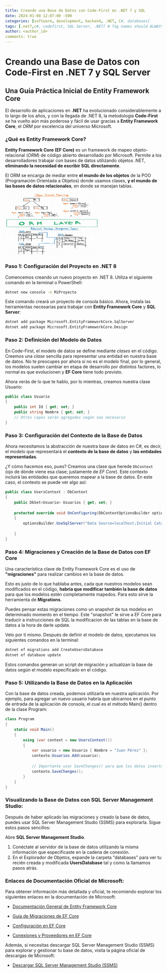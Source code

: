 ```yaml
---
title: Creando una Base de Datos con Code-First en .NET 7 y SQL
date: 2024-01-08 12:07:00 -500
categories: [software, development, backend, .NET, C#, databases] 
tags: [.net7,c#, codefirst, SQL Server, .NET] # Tag names should ALWAYS be lowercase
author: <author_id>
comments: true
---
```


# Creando una Base de Datos con Code-First en .NET 7 y SQL Server 
## Una Guía Práctica Inicial de Entity Framework Core

El desarrollo de aplicaciones en **.NET** ha evolucionado considerablemente a lo largo de los años, y con la llegada de .NET 8, la metodología **Code-First** se ha vuelto aún más poderosa y fácil de usar gracias a **Entity Framework Core**, el *ORM* por excelencia del universo Microsoft. 

### **¿Qué es Entity Framework Core?**

**Entity Framework Core (EF Core)** es un framework de mapeo objeto-relacional (*ORM*) de código abierto desarrollado por Microsoft. Permite a los desarrolladores trabajar con bases de datos utilizando objetos .NET, **eliminando la necesidad de escribir SQL directamente**. 

El ORM se encarga de mediar entre **el mundo de los objetos** de la POO (Programación Orientada a Objetos) donde usamos clases, **y el mundo de las bases de datos relacionales**, en donde se manejan tablas. 

<img src="/assets/img/iaqbt7xhkmiol22fpnot.jpg" alt="image" width="300" height="200" />

<!-- ![image](/assets/img/iaqbt7xhkmiol22fpnot.jpg)  -->

### **Paso 1: Configuración del Proyecto en .NET 8**

Comencemos creando un nuevo proyecto en .NET 8. Utiliza el siguiente comando en la terminal o PowerShell:

```bash
dotnet new console -n MiProyecto
```

Este comando creará un proyecto de consola básico. Ahora, instala las herramientas necesarias para trabajar con **Entity Framework Core** y **SQL Server**:

```bash
dotnet add package Microsoft.EntityFrameworkCore.SqlServer
dotnet add package Microsoft.EntityFrameworkCore.Design
```

### **Paso 2: Definición del Modelo de Datos**

En Code-First, el modelo de datos se define mediante *clases* en el código. Creemos una *clase* sencilla para representar una entidad en nuestra base de datos. No te preocupes por ahora si no es el modelo final, por lo general, los modelos suelen cambiar en etapa de desarrollo por distintos factores, lo normal es que evolucionen y **EF Core** tiene todo previsto. 

Ahora verás de lo que te hablo, por lo mientras, creamos nuestra clase Usuario: 

```csharp
public class Usuario
{
    public int Id { get; set; }
    public string Nombre { get; set; }
    // Otros capos serán agregados según sea necesario
}
```

### **Paso 3: Configuración del Contexto de la Base de Datos**

Ahora necesitamos la abstracción de nuestra base de datos en C#, es decir, el modelo que representará el **contexto de la base de datos** y **las entidades representadas**.

¿Y cómo hacemos eso, pues? Creamos una clase que herede `DbContext` (ojo de dónde viene esa clase; justamente de *EF Core*). Este contexto incluirá las entidades que queremos mapear a la base de datos. En este caso, el contexto se puede ver algo así: 


```csharp
public class UsersContext : DbContext
{
    public DbSet<Usuario> Usuarios { get; set; }

    protected override void OnConfiguring(DbContextOptionsBuilder optionsBuilder)
    {
        optionsBuilder.UseSqlServer("Data Source=localhost;Initial Catalog=UsersDatabase;Integrated Security=True;");
        
    }
}
```

### **Paso 4: Migraciones y Creación de la Base de Datos con EF Core**

Una característica clave de Entity Framework Core es el uso de **"migraciones"** para realizar cambios en la base de datos. 

Esto es justo de lo que hablaba antes, cada que nuestros modelos sean modificados en el código, **habría que modificar también la base de datos** para que los modelos estén completamente mapedos. Para esto sirve la herramienta de **Migrations**. 

Puedes pensar estas migraciones como un snapshot de tus modelos en determinado momento en el tiempo. Este "snapshot" le sirve a EF Core para traducir a instrucciones de SQL la modificacion de las tablas en la base de datos a la hora de darle update. 

Velo por ti mismo. Después de definir el modelo de datos, ejecutamos los siguientes comandos en la terminal:

```bash
dotnet ef migrations add CreateUsersDatabase
dotnet ef database update
```

Estos comandos generan un script de migración y actualizan la base de datos según el modelo especificado en el código.

### **Paso 5: Utilizando la Base de Datos en la Aplicación**

Con la base de datos creada, podemos utilizarla en nuestra aplicación.
Por ejemplo, para agregar un nuevo usuario habría que ubicarnos en el punto de entrada de la aplicación de consola, el cual es el método Main() dentro de la clase Program: 

```csharp
class Program
{
    static void Main()
    {
        using (var context = new UsersContext())
        {
            var usuario = new Usuario { Nombre = "Juan Pérez" };
            contexto.Usuarios.Add(usuario);

            // Importante usar SaveChanges() para que los datos insertados persistan
            contexto.SaveChanges(); 
        }
    }
}
```
### Visualizando la Base de Datos con SQL Server Management Studio:
Después de haber aplicado las migraciones y creado la base de datos, puedes usar SQL Server Management Studio (SSMS) para explorarla. Sigue estos pasos sencillos:

Abre **SQL Server Management Studio**.

1. Conéctate al servidor de la base de datos utilizando la misma información que especificaste en la cadena de conexión.
2. En el Explorador de Objetos, expande la carpeta "databases" para ver tu recién creada y modificada **UsersDatabase** tal y como la llamamos pasos atrás.

### **Enlaces de Documentación Oficial de Microsoft:**

Para obtener información más detallada y oficial, te recomiendo explorar los siguientes enlaces en la documentación de Microsoft:

- [Documentación General de Entity Framework Core](https://docs.microsoft.com/es-es/ef/core/)

- [Guía de Migraciones de EF Core](https://docs.microsoft.com/es-es/ef/core/managing-schemas/migrations/?tabs=dotnet-core-cli)

- [Configuración en EF Core](https://docs.microsoft.com/es-es/ef/core/configurations/)

- [Conexiones y Proveedores en EF Core](https://docs.microsoft.com/es-es/ef/core/providers/)

Además, si necesitas descargar SQL Server Management Studio (SSMS) para explorar y gestionar tu base de datos, visita la página oficial de descargas de Microsoft:

- [Descargar SQL Server Management Studio (SSMS)](https://docs.microsoft.com/es-es/sql/ssms/download-sql-server-management-studio-ssms)